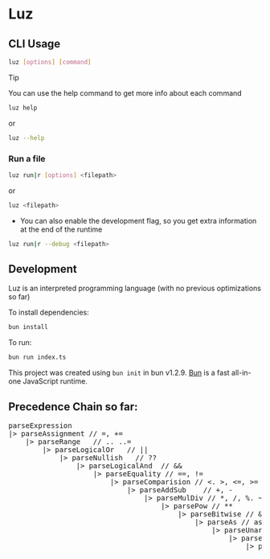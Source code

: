 # Luz

## CLI Usage


```bash
luz [options] [command]
```

> [!TIP]
> You can use the help command to get more info about each command

```bash
luz help
```
or
```bash
luz --help
```

### Run a file

```bash
luz run|r [options] <filepath>
```
or
```bash
luz <filepath> 
```

- You can also enable the development flag, so you get extra information at the end of the runtime

```bash
luz run|r --debug <filepath>
```



## Development

Luz is an interpreted programming language (with no previous optimizations so far)

To install dependencies:

```bash
bun install
```

To run:

```bash
bun run index.ts
```

This project was created using `bun init` in bun v1.2.9. [Bun](https://bun.sh) is a fast all-in-one JavaScript runtime.



## Precedence Chain so far:

<pre>
parseExpression
|> parseAssignment // =, +=
    |> parseRange   // .. ..=
        |> parseLogicalOr   // ||
            |> parseNullish   // ??
                |> parseLogicalAnd  // &&
                    |> parseEquality // ==, !=
                        |> parseComparision // <. >, <=, >=
                            |> parseAddSub    // +, -
                                |> parseMulDiv // *, /, %. ~/
                                    |> parsePow // **
                                        |> parseBitwise // &, |, ^, <<, >>, >>>
                                            |> parseAs // as
                                                |> parseUnary  // prefix +/-, ++/--, !, ~, del
                                                    |> parsePostfix // ++/--
                                                        |> parseIfExpression // if, else
                                                            |> parseLoopExpression // loop
                                                                |> parsePrimary // literals, vars, ()

</pre>
